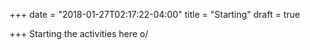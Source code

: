 +++
date = "2018-01-27T02:17:22-04:00"
title = "Starting"
draft = true

+++
Starting the activities here o/
